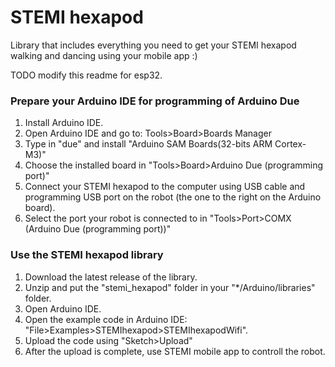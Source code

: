 # STEMI hexapod #

Library that includes everything you need to get your STEMI hexapod walking and dancing using your mobile app :)

TODO modify this readme for esp32.

### Prepare your Arduino IDE for programming of Arduino Due ###

1. Install Arduino IDE.
2. Open Arduino IDE and go to: Tools>Board>Boards Manager
3. Type in "due" and install "Arduino SAM Boards(32-bits ARM Cortex-M3)"
4. Choose the installed board in "Tools>Board>Arduino Due (programming port)"
5. Connect your STEMI hexapod to the computer using USB cable and programming USB port on the robot (the one to the right on the Arduino board).
6. Select the port your robot is connected to in "Tools>Port>COMX (Arduino Due (programming port))"

### Use the STEMI hexapod library ###

1. Download the latest release of the library.
2. Unzip and put the "stemi_hexapod" folder in your "*/Arduino/libraries" folder.
3. Open Arduino IDE.
4. Open the example code in Arduino IDE: "File>Examples>STEMIhexapod>STEMIhexapodWifi".
5. Upload the code using "Sketch>Upload"
6. After the upload is complete, use STEMI mobile app to controll the robot.